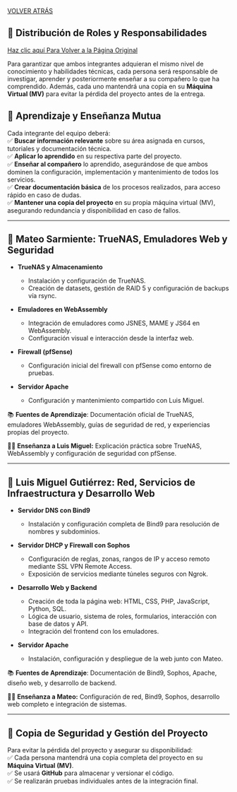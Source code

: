 [VOLVER ATRÁS](https://github.com/ImDeathWis/Proyecto-pagina-emulacion./blob/main/README.md)

## 📌 Distribución de Roles y Responsabilidades  

<a href="https://github.com/ImDeathWis/Proyecto-pagina-emulacion./blob/main/README.md" target="_blank">Haz clic aquí Para Volver a la Página Original</a>

Para garantizar que ambos integrantes adquieran el mismo nivel de conocimiento y habilidades técnicas, cada persona será responsable de investigar, aprender y posteriormente enseñar a su compañero lo que ha comprendido. Además, cada uno mantendrá una copia en su **Máquina Virtual (MV)** para evitar la pérdida del proyecto antes de la entrega.  

## 🔄 Aprendizaje y Enseñanza Mutua  
Cada integrante del equipo deberá:  
✅ **Buscar información relevante** sobre su área asignada en cursos, tutoriales y documentación técnica.  
✅ **Aplicar lo aprendido** en su respectiva parte del proyecto.  
✅ **Enseñar al compañero** lo aprendido, asegurándose de que ambos dominen la configuración, implementación y mantenimiento de todos los servicios.  
✅ **Crear documentación básica** de los procesos realizados, para acceso rápido en caso de dudas.  
✅ **Mantener una copia del proyecto** en su propia máquina virtual (MV), asegurando redundancia y disponibilidad en caso de fallos.  

---

## 👥 Mateo Sarmiente: TrueNAS, Emuladores Web y Seguridad

- **TrueNAS y Almacenamiento**  
  - Instalación y configuración de TrueNAS.  
  - Creación de datasets, gestión de RAID 5 y configuración de backups vía rsync.  

- **Emuladores en WebAssembly**  
  - Integración de emuladores como JSNES, MAME y JS64 en WebAssembly.  
  - Configuración visual e interacción desde la interfaz web.  

- **Firewall (pfSense)**  
  - Configuración inicial del firewall con pfSense como entorno de pruebas.  

- **Servidor Apache**  
  - Configuración y mantenimiento compartido con Luis Miguel.  

📚 **Fuentes de Aprendizaje**: Documentación oficial de TrueNAS, emuladores WebAssembly, guías de seguridad de red, y experiencias propias del proyecto.

🧑‍🏫 **Enseñanza a Luis Miguel:** Explicación práctica sobre TrueNAS, WebAssembly y configuración de seguridad con pfSense.

---

## 👥 Luis Miguel Gutiérrez: Red, Servicios de Infraestructura y Desarrollo Web

- **Servidor DNS con Bind9**  
  - Instalación y configuración completa de Bind9 para resolución de nombres y subdominios.  

- **Servidor DHCP y Firewall con Sophos**  
  - Configuración de reglas, zonas, rangos de IP y acceso remoto mediante SSL VPN Remote Access.  
  - Exposición de servicios mediante túneles seguros con Ngrok.  

- **Desarrollo Web y Backend**  
  - Creación de toda la página web: HTML, CSS, PHP, JavaScript, Python, SQL.  
  - Lógica de usuario, sistema de roles, formularios, interacción con base de datos y API.  
  - Integración del frontend con los emuladores.  

- **Servidor Apache**  
  - Instalación, configuración y despliegue de la web junto con Mateo.  

📚 **Fuentes de Aprendizaje**: Documentación de Bind9, Sophos, Apache, diseño web, y desarrollo de backend.  

🧑‍🏫 **Enseñanza a Mateo:** Configuración de red, Bind9, Sophos, desarrollo web completo e integración de sistemas.

---

## 📂 Copia de Seguridad y Gestión del Proyecto  
Para evitar la pérdida del proyecto y asegurar su disponibilidad:  
✅ Cada persona mantendrá una copia completa del proyecto en su **Máquina Virtual (MV)**.  
✅ Se usará **GitHub** para almacenar y versionar el código.  
✅ Se realizarán pruebas individuales antes de la integración final.  

